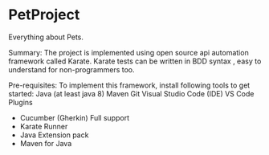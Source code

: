 # PetProject
Everything about Pets.

Summary: The project is implemented using open source api automation framework called Karate. Karate tests can be written in BDD syntax , easy to understand for non-programmers too.

Pre-requisites:
To implement this framework, install following tools to get started:
Java (at least java 8)
Maven
Git
Visual Studio Code (IDE)
VS Code Plugins
- Cucumber (Gherkin) Full support
- Karate Runner
- Java Extension pack
- Maven for Java
